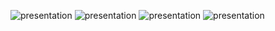 ![presentation](https://drive.google.com/uc?export=view&id=1vlidS3zrZdcnog6MjxStWO8-WJCj36Y7)
![presentation](https://drive.google.com/uc?export=view&id=1jhsNJPK06U1s0PCpKK4BVKr7GcSNBScJ)
![presentation](https://drive.google.com/uc?export=view&id=1U_RKl8KtRc6UEweVubwTNM5heZaV6l4e)
![presentation](https://drive.google.com/uc?export=view&id=19Y89wrb8DOvzQPMd1ZmXFv6FGtMFrvm_)
